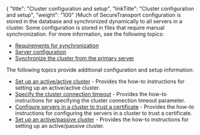 {
    "title": "Cluster configuration and setup",
    "linkTitle": "Cluster configuration and setup",
    "weight": "100"
}Much of <span class="mc-variable axway_variables.Component_Short_Name variable">SecureTransport</span> configuration is stored in the database and synchronized dynamically to all servers in a cluster. Some configuration is stored in files that require manual synchronization. For more information, see the following topics:

-   <a href="../c_st_managestandardcluster/c_st_standard_cluster_synchronization#Requirem" class="MCXref xref">Requirements for synchronization</a>
-   <a href="../../operations_menu/c_st_serverconfiguration#ServerMenu_1832073003_1107076" class="MCXref xref">Server configuration</a>
-   <a href="../c_st_managestandardcluster/c_st_standard_cluster_synchronization#Synchron" class="MCXref xref">Synchronize the cluster from the primary server</a>

The following topics provide additional configuration and setup information:

-   <a href="t_st_setup_active-active_cluster" class="MCXref xref">Set up an active/active cluster</a> - Provides the how-to instructions for setting up an active/active cluster.
-   <a href="t_st_specify_cluster_connection_timeout" class="MCXref xref">Specify the cluster connection timeout</a> - Provides the how-to instructions for specifying the cluster connection timeout parameter.
-   <a href="t_st_configure_servers_cluste_trust_certificate" class="MCXref xref">Configure servers in a cluster to trust a certificate</a> - Provides the how-to instructions for configuring the servers in a cluster to trust a certificate.
-   <a href="t_st_setup_active-passive_cluster" class="MCXref xref">Set up an active/passive cluster</a> - Provides the how-to instructions for setting up an active/passive cluster.
